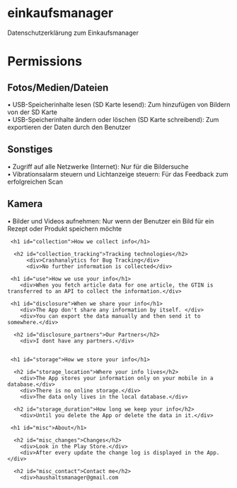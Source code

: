 # einkaufsmanager
Datenschutzerklärung zum Einkaufsmanager

<h1 id="personal-info">Permissions</h1>

<h2>Fotos/Medien/Dateien</h2>
  <div>• USB-Speicherinhalte lesen (SD Karte lesend): Zum hinzufügen von Bildern von der SD Karte</div>
  <div>• USB-Speicherinhalte ändern oder löschen (SD Karte schreibend): Zum exportieren der Daten durch den Benutzer</div>

<h2>Sonstiges</h2>
  <div>• Zugriff auf alle Netzwerke (Internet): Nur für die Bildersuche</div>
  <div>• Vibrationsalarm steuern und Lichtanzeige steuern: Für das Feedback zum erfolgreichen Scan</div>

<h2>Kamera</h2>
  <div>• Bilder und Videos aufnehmen: Nur wenn der Benutzer ein Bild für ein Rezept oder Produkt speichern möchte</div>

     <h1 id="collection">How we collect info</h1>

      <h2 id="collection_tracking">Tracking technologies</h2>
          <div>Crashanalytics for Bug Tracking</div>
          <div>No further information is collected</div>

     <h1 id="use">How we use your info</h1>
        <div>When you fetch article data for one article, the GTIN is transferred to an API to collect the information.</div>

     <h1 id="disclosure">When we share your info</h1>
        <div>The App don't share any information by itself. </div>
        <div>You can export the data manually and then send it to somewhere.</div>

      <h2 id="disclosure_partners">Our Partners</h2>
        <div>I dont have any partners.</div>


     <h1 id="storage">How we store your info</h1>

      <h2 id="storage_location">Where your info lives</h2>
        <div>The App stores your information only on your mobile in a database.</div> 
        <div>There is no online storage.</div>
        <div>The data only lives in the local database.</div>

      <h2 id="storage_duration">How long we keep your info</h2>
        <div>Until you delete the App or delete the data in it.</div>

     <h1 id="misc">About</h1>

      <h2 id="misc_changes">Changes</h2>
        <div>Look in the Play Store.</div>
        <div>After every update the change log is displayed in the App.</div>

      <h2 id="misc_contact">Contact me</h2>
        <div>haushaltsmanager@gmail.com
